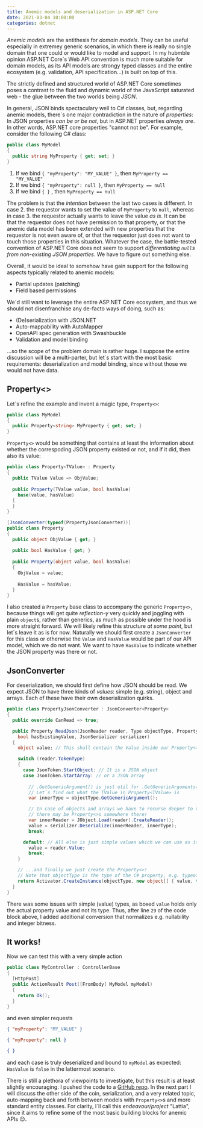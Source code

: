```yaml
---
title: Anemic models and deserialization in ASP.NET Core
date: 2021-03-04 10:00:00
categories: dotnet
---
```


<i>Anemic models</i> are the antithesis for <i>domain models</i>. They can be useful especially in extremey generic scenarios, in which there is really no single domain that one could or would like to model and support. In my hubmble opinion ASP.NET Core´s Web API convention is much more suitable for domain models, as its API models are strongy typed classes and the entire ecosystem (e.g. validation, API specification...) is built on top of this.

The strictly defined and structured world of ASP.NET Core sometimes poses a contrast to the fluid and dynamic world of the JavaScript saturated web - the glue between the two worlds being <i>JSON</i>.

In general, JSON binds spectaculary well to C# classes, but, regarding anemic models, there´s one major contradiction in the nature of <i>properties</i>: In JSON properties <i>can be or be not</i>, but in ASP.NET properties <i>always are</i>. In other words, ASP.NET core properties "cannot not be". For example, consider the following C# class:

```csharp
public class MyModel
{
  public string MyProperty { get; set; }
}
```

1) If we bind `{ "myProperty": "MY_VALUE" }`, then `MyProperty == "MY_VALUE"`
2) If we bind `{ "myProperty": null }`, then `MyProperty == null`
3) If we bind `{ }` , then `MyProperty == null`

The problem is that the <i>intention</i> between the last two cases is different. In case 2. the requestor wants to set the value of `MyProperty` to `null`, whereas in case 3. the requestor actually wants to leave the value <i>as is</i>. It can be that the requestor does not have permission to that property, or that the anemic data model has been extended with new properties that the requestor is not even aware of, or that the requestor just does not want to touch those properties in this situation. Whatever the case, the battle-tested convention of ASP.NET Core does not seem to support <i>differentiating `null`s from non-existing JSON properties</i>. We have to figure out something else.

Overall, it would be ideal to somehow have gain support for the following aspects typically related to anemic models:
* Partial updates (patching)
* Field based permissions

We´d still want to leverage the entire ASP.NET Core ecosystem, and thus we should not disenfranchise any de-facto ways of doing, such as:
* (De)serialization with JSON.NET
* Auto-mappability with AutoMapper
* OpenAPI spec generation with Swashbuckle
* Validation and model binding

...so the scope of the problem domain is rather huge. I suppose the entire discussion will be a multi-parter, but let´s start with the most basic requirements: deserialization and model binding, since without those we would not have data.

## Property<>

Let´s refine the example and invent a magic type, `Property<>`:

```c#
public class MyModel
{
  public Property<string> MyProperty { get; set; }
}
```

`Property<>` would be something that contains at least the information about whether the correspoding JSON property existed or not, and if it did, then also its value:

```c#
public class Property<TValue> : Property
{
  public TValue Value => ObjValue;
  
  public Property(TValue value, bool hasValue)
    base(value, hasValue)
  {
  }
}

[JsonConverter(typeof(PropertyJsonConverter))]
public class Property
{
  public object ObjValue { get; }
  
  public bool HasValue { get; }
  
  public Property(object value, bool hasValue)
  {
    ObjValue = value;
    
    HasValue = hasValue;
  }
}
```

I also created a `Property` base class to accompany the generic `Property<>`, because things will get quite <i>reflection-y</i> very quickly and joggling with plain `object`s, rather than generics, as much as possible under the hood is more straight forward. We will likely refine this structure <i>at some point</i>, but let´s leave it as is for now. Naturally we should first create a `JsonConverter` for this class or otherwise the `Value` and `HasValue` would be part of our API model, which we do not want. We want to have `HasValue` to indicate whether the JSON property was there or not.

## JsonConverter

For deserialization, we should first define how JSON should be read. We expect JSON to have three kinds of <i>values</i>: simple (e.g. string), object and arrays. Each of these have their own deserialization quirks.

```csharp
public class PropertyJsonConverter : JsonConverter<Property>
{
  public override CanRead => true;

  public Property ReadJson(JsonReader reader, Type objectType, Property existingValue,
    bool hasExistingValue, JsonSerializer serializer)
  {
    object value; // This shall contain the Value inside our Property<>, e.g. "myString"

    switch (reader.TokenType)
    {
      case JsonToken.StartObject: // It is a JSON object
      case JsonToken.StartArray: // or a JSON array
        
        // .GetGenericArgument() is just util for .GetGenericArguments()[0].
        // Let´s find out what the TValue in Property<TValue> is
        var innerType = objectType.GetGenericArgument();

        // In case of objects and arrays we have to recurse deeper to the hierarchy, as
        // there may be Property<>s somewhere there!
        var innerReader = JObject.Load(reader).CreateReader();
        value = serializer.Deserialize(innerReader, innerType);
        break;

      default: // All else is just simple values which we can use as is
        value = reader.Value;
        break;
    }

    // ...and finally we just create the Property<>!
    // Note that objectType is the type of the C# property, e.g. typeof(Property<MyString>)
    return Activator.CreateInstance(objectType, new object[] { value, true }) as Property;
  }
}
```

There was some issues with simple (value) types, as boxed `value` holds only the actual property value and not its type. Thus, after line `29` of the code block above, I added additional conversion that normalizes e.g. nullability and integer bitness.

## It works!

Now we can test this with a very simple action

```csharp
public class MyController : ControllerBase
{
  [HttpPost]
  public ActionResult Post([FromBody] MyModel myModel)
  {
    return Ok();
  }
}
```
and even simpler requests
```json
{ "myProperty": "MY_VALUE" }
```
```json
{ "myProperty": null }
```
```json
{ }
```
and each case is truly deserialized and bound to `myModel` as expected: `HasValue` is `false` in the lattermost scenario.

There is still a plethora of viewpoints to investigate, but this result is at least slightly encouraging. I pushed the code to a [GitHub repo](https://github.com/iotalambda/Lattia). In the next part I will discuss the other side of the coin, serialization, and a very related topic, auto-mapping back and forth between models with `Property<>`s and more standard entity classes. For clarity, I´ll call this <i>endeavour/project</i> "Lattia", since it aims to refine some of the most basic building blocks for anemic APIs 😉.